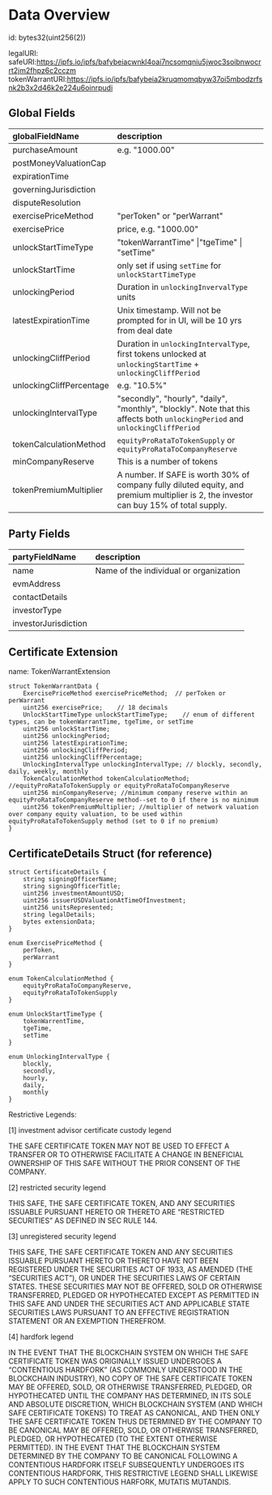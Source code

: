# Data Overview

id: bytes32(uint256(2))

legalURI:
safeURI:https://ipfs.io/ipfs/bafybeiacwnkl4oai7ncsomqniu5jwoc3soibnwocrrt2jm2fhpz6c2cczm
tokenWarrantURI:https://ipfs.io/ipfs/bafybeia2kruqmomqbyw37oi5mbodzrfsnk2b3x2d46k2e224u6oinrpudi

## Global Fields

| **globalFieldName** | **description**                    |
|:--------------------|:-----------------------------------|
| purchaseAmount      |       e.g. "1000.00"              |
| postMoneyValuationCap       |          |
| expirationTime      |         |
| governingJurisdiction       |          |
| disputeResolution   |         |
| exercisePriceMethod | "perToken" or "perWarrant"  |
| exercisePrice       | price, e.g. "1000.00"  |
| unlockStartTimeType |"tokenWarrantTime" \|"tgeTime" \| "setTime"        |
| unlockStartTime       | only set if using `setTime` for `unlockStartTimeType` |
| unlockingPeriod       | Duration in `unlockingInvervalType` units  |
| latestExpirationTime       | Unix timestamp. Will not be prompted for in UI, will be 10 yrs from deal date   |
| unlockingCliffPeriod       | Duration in `unlockingIntervalType`, first tokens unlocked at `unlockingStartTime` + `unlockingCliffPeriod`  |
| unlockingCliffPercentage       | e.g. "10.5%" |
| unlockingIntervalType       |  "secondly", "hourly", "daily", "monthly", "blockly". Note that this affects both `unlockingPeriod` and `unlockingCliffPeriod`   |
| tokenCalculationMethod       |  `equityProRataToTokenSupply` or `equityProRataToCompanyReserve`        |
| minCompanyReserve       | This is a number of tokens   |
| tokenPremiumMultiplier  | A number. If SAFE is worth 30% of company fully diluted equity, and premium multiplier is 2, the investor can buy 15% of total supply.       |



## Party Fields

| **partyFieldName** | **description**                         |
|:-------------------|:----------------------------------------|
| name       | Name of the individual or organization  |
| evmAddress       |   |
| contactDetails       |   |
| investorType       |   |
| investorJurisdiction       |   |



## Certificate Extension

name: TokenWarrantExtension
```solidity
struct TokenWarrantData {
    ExercisePriceMethod exercisePriceMethod;  // perToken or perWarrant
    uint256 exercisePrice;    // 18 decimals
    UnlockStartTimeType unlockStartTimeType;    // enum of different types, can be tokenWarrantTime, tgeTime, or setTime
    uint256 unlockStartTime;                
    uint256 unlockingPeriod;
    uint256 latestExpirationTime;
    uint256 unlockingCliffPeriod;
    uint256 unlockingCliffPercentage; 
    UnlockingIntervalType unlockingIntervalType; // blockly, secondly, daily, weekly, monthly
    TokenCalculationMethod tokenCalculationMethod; //equityProRataToTokenSupply or equityProRataToCompanyReserve
    uint256 minCompanyReserve; //minimum company reserve within an equityProRataToCompanyReserve method--set to 0 if there is no minimum
    uint256 tokenPremiumMultiplier; //multiplier of network valuation over company equity valuation, to be used within equityProRataToTokenSupply method (set to 0 if no premium)
}
```

## CertificateDetails Struct (for reference)

```solidity
struct CertificateDetails {
    string signingOfficerName;
    string signingOfficerTitle;
    uint256 investmentAmountUSD;
    uint256 issuerUSDValuationAtTimeOfInvestment;
    uint256 unitsRepresented;
    string legalDetails;
    bytes extensionData;
}
```

```
enum ExercisePriceMethod {
    perToken,
    perWarrant
}

enum TokenCalculationMethod {
    equityProRataToCompanyReserve,
    equityProRataToTokenSupply 
}

enum UnlockStartTimeType {
    tokenWarrentTime,
    tgeTime,
    setTime
}

enum UnlockingIntervalType {
    blockly,
    secondly,
    hourly,
    daily,
    monthly
}

```

Restrictive Legends:

[1] investment advisor certificate custody legend

THE SAFE CERTIFICATE TOKEN MAY NOT BE USED TO EFFECT A TRANSFER OR TO OTHERWISE FACILITATE A CHANGE IN BENEFICIAL OWNERSHIP OF THIS SAFE WITHOUT THE PRIOR CONSENT OF THE COMPANY. 

[2] restricted security legend

THIS SAFE, THE SAFE CERTIFICATE TOKEN, AND ANY SECURITIES ISSUABLE PURSUANT HERETO OR THERETO ARE “RESTRICTED SECURITIES” AS DEFINED IN SEC RULE 144. 

[3] unregistered security legend

THIS SAFE, THE SAFE CERTIFICATE TOKEN AND ANY SECURITIES ISSUABLE PURSUANT HERETO OR THERETO HAVE NOT BEEN REGISTERED UNDER THE SECURITIES ACT OF 1933, AS AMENDED (THE “SECURITIES ACT”), OR UNDER THE SECURITIES LAWS OF CERTAIN STATES. THESE SECURITIES MAY NOT BE OFFERED, SOLD OR OTHERWISE TRANSFERRED, PLEDGED OR HYPOTHECATED EXCEPT AS PERMITTED IN THIS SAFE AND UNDER THE SECURITIES ACT AND APPLICABLE STATE SECURITIES LAWS PURSUANT TO AN EFFECTIVE REGISTRATION STATEMENT OR AN EXEMPTION THEREFROM.  

[4] hardfork legend

IN THE EVENT THAT THE BLOCKCHAIN SYSTEM ON WHICH THE SAFE CERTIFICATE TOKEN WAS ORIGINALLY ISSUED UNDERGOES A “CONTENTIOUS HARDFORK” (AS COMMONLY UNDERSTOOD IN THE BLOCKCHAIN INDUSTRY), NO COPY OF THE SAFE CERTIFICATE TOKEN MAY BE OFFERED, SOLD, OR OTHERWISE TRANSFERRED, PLEDGED, OR HYPOTHECATED UNTIL THE COMPANY HAS DETERMINED, IN ITS SOLE AND ABSOLUTE DISCRETION, WHICH  BLOCKCHAIN SYSTEM (AND WHICH SAFE CERTIFICATE TOKENS) TO TREAT AS CANONICAL, AND THEN ONLY THE SAFE CERTIFICATE TOKEN THUS DETERMINED BY THE COMPANY TO BE CANONICAL MAY BE OFFERED, SOLD, OR OTHERWISE TRANSFERRED, PLEDGED, OR HYPOTHECATED (TO THE EXTENT OTHERWISE PERMITTED).  IN THE EVENT THAT THE BLOCKCHAIN SYSTEM DETERMINED BY THE COMPANY TO BE CANONICAL FOLLOWING A CONTENTIOUS HARDFORK ITSELF SUBSEQUENTLY UNDERGOES ITS CONTENTIOUS HARDFORK, THIS RESTRICTIVE LEGEND SHALL LIKEWISE APPLY TO SUCH CONTENTIOUS HARFORK, MUTATIS MUTANDIS.